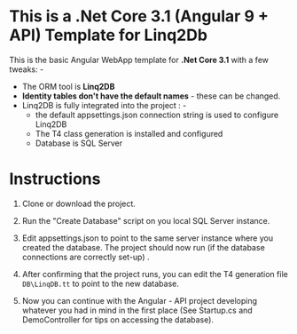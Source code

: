 # This is a .Net Core 3.1 (Angular 9 + API) Template for Linq2Db

This is the basic Angular WebApp template for **.Net Core 3.1** with a few tweaks: -

 - The ORM tool is **Linq2DB**
 - **Identity tables don't have the default names** - these can be changed.
 - Linq2DB is fully integrated into the project : -
	 - the default appsettings.json connection string is used to configure Linq2DB
	 - The T4 class generation is installed and configured
	 - Database is SQL Server

# Instructions

 1. Clone or download the project.
 2. Run the "Create Database" script on you local SQL Server instance.
 3. Edit appsettings.json to point to the same server instance where you created the database.
 The project should now run (if the database connections are correctly set-up) .
 
 4. After confirming that the project runs, you can edit the T4 generation file `DB\LinqDB.tt` to point to the new database.
 5. Now you can continue with the Angular - API project developing whatever you had in mind in the first place (See Startup.cs and DemoController for tips on accessing the database).
